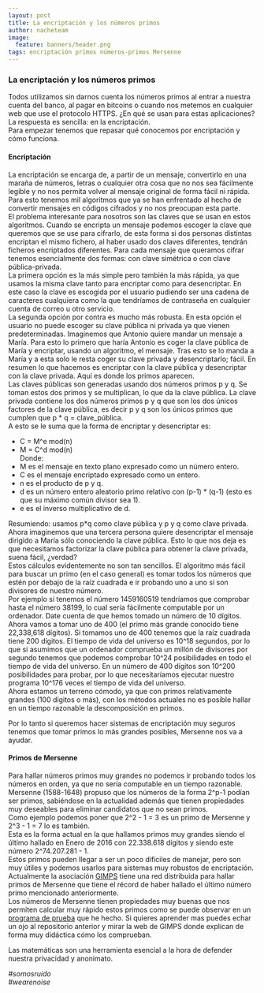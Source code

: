 ```yaml
---
layout: post
title: La encriptación y los números primos
author: nacheteam
image:
  feature: banners/header.png
tags: encriptación primos números-primos Mersenne
---
```


### La encriptación y los números primos  

Todos utilizamos sin darnos cuenta los números primos al entrar a nuestra cuenta del banco, al pagar en bitcoins o cuando nos metemos en cualquier web que use el protocolo HTTPS. ¿En qué se usan para estas aplicaciones?  
La respuesta es sencilla: en la encriptación.  
Para empezar tenemos que repasar qué conocemos por encriptación y cómo funciona.

#### Encriptación  

La encriptación se encarga de, a partir de un mensaje, convertirlo en una maraña de números, letras o cualquier otra cosa que no nos sea fácilmente legible y no nos permita volver al mensaje original de forma fácil ni rápida. Para esto tenemos mil algoritmos que ya se han enfrentado al hecho de convertir mensajes en códigos cifrados y no nos preocupan esta parte.  
El problema interesante para nosotros son las claves que se usan en estos algoritmos. Cuando se encripta un mensaje podemos escoger la clave que queremos que se use para cifrarlo, de esta forma si dos personas distintas encriptan el mismo fichero, al haber usado dos claves diferentes, tendrán ficheros encriptados diferentes. Para cada mensaje que queramos cifrar tenemos esencialmente dos formas: con clave simétrica o con clave pública-privada.  
La primera opción es la más simple pero también la más rápida, ya que usamos la misma clave tanto para encriptar como para desencriptar. En este caso la clave es escogida por el usuario pudiendo ser una cadena de caracteres cualquiera como la que tendríamos de contraseña en cualquier cuenta de correo u otro servicio.  
La segunda opción por contra es mucho más robusta. En esta opción el usuario no puede escoger su clave pública ni privada ya que vienen predeterminadas. Imaginemos que Antonio quiere mandar un mensaje a María. Para esto lo primero que haría Antonio es coger la clave pública de María y encriptar, usando un algoritmo, el mensaje. Tras esto se lo manda a María y a esta solo le resta coger su clave privada y desencriptarlo; fácil. En resumen lo que hacemos es encriptar con la clave pública y desencriptar con la clave privada. Aquí es donde los primos aparecen.  
Las claves públicas son generadas usando dos números primos p y q. Se toman estos dos primos y se multiplican, lo que da la clave pública. La clave privada contiene los dos números primos p y q que son los dos únicos factores de la clave pública, es decir p y q son los únicos primos que cumplen que p * q = clave_pública.  
A esto se le suma que la forma de encriptar y desencriptar es:  
- C = M^e mod(n)
- M = C^d mod(n)  
Donde:  
- M es el mensaje en texto plano expresado como un número entero.  
- C es el mensaje encriptado expresado como un entero.  
- n es el producto de p y q.  
- d es un número entero aleatorio primo relativo con (p-1) * (q-1) (esto es que su máximo común divisor sea 1).  
- e es el inverso multiplicativo de d.

Resumiendo: usamos p*q como clave pública y p y q como clave privada.  
Ahora imaginemos que una tercera persona quiere desencriptar el mensaje dirigido a María sólo conociendo la clave pública. Esto lo que nos deja es que necesitamos factorizar la clave pública para obtener la clave privada, suena fácil, ¿verdad?  
Estos cálculos evidentemente no son tan sencillos. El algoritmo más fácil para buscar un primo (en el caso general) es tomar todos los números que estén por debajo de la raíz cuadrada e ir probando uno a uno si son divisores de nuestro número.  
Por ejemplo si tenemos el número 1459160519 tendríamos que comprobar hasta el número 38199, lo cual sería fácilmente computable por un ordenador. Date cuenta de que hemos tomado un número de 10 dígitos. Ahora vamos a tomar uno de 400 (el primo más grande conocido tiene 22,338,618 dígitos). Si tomamos uno de 400 tenemos que la raíz cuadrada tiene 200 dígitos. El tiempo de vida del universo es 10^18 segundos, por lo que si asumimos que un ordenador comprueba un millón de divisores por segundo tenemos que podemos comprobar 10^24 posibilidades en todo el tiempo de vida del universo. En un número de 400 dígitos son 10^200 posibilidades para probar, por lo que necesitaríamos ejecutar nuestro programa 10^176 veces el tiempo de vida del universo.  
Ahora estamos un terreno cómodo, ya que con primos relativamente grandes (100 dígitos o más), con los métodos actuales no es posible hallar en un tiempo razonable la descomposición en primos.  

Por lo tanto si queremos hacer sistemas de encriptación muy seguros tenemos que tomar primos lo más grandes posibles, Mersenne nos va a ayudar.

#### Primos de Mersenne  

Para hallar números primos muy grandes no podemos ir probando todos los números en orden, ya que no sería computable en un tiempo razonable.  
Mersenne (1588-1648) propuso que los números de la forma 2^p-1 podían ser primos, sabiéndose en la actualidad además que tienen propiedades muy deseables para eliminar candidatos que no sean primos.  
Como ejemplo podemos poner que 2^2 - 1 = 3 es un primo de Mersenne y 2^3 - 1 = 7 lo es también.  
Esta es la forma actual en la que hallamos primos muy grandes siendo el último hallado en Enero de 2016 con 22.338.618 dígitos y siendo este número 2^74.207.281 - 1.  
Estos primos pueden llegar a ser un poco difíciles de manejar, pero son muy útiles y podemos usarlos para sistemas muy robustos de encriptación. Actualmente la asociación [GIMPS](https://www.mersenne.org/) tiene una red distribuida para hallar primos de Mersenne que tiene el récord de haber hallado el último número primo mencionado anteriormente.  
Los números de Mersenne tienen propiedades muy buenas que nos permiten calcular muy rápido estos primos como se puede observar en un [programa de prueba](https://github.com/nacheteam/Mersenne-primes) que he hecho. Si quieres aprender mas puedes echar un ojo al repositorio anterior y mirar la web de GIMPS donde explican de forma muy didáctica cómo los comprueban.

Las matemáticas son una herramienta esencial a la hora de defender nuestra privacidad y anonimato.  

_\#somosruido_  
_\#wearenoise_
